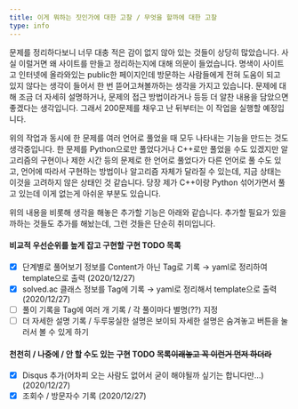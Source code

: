 ```yaml
---
title: 이게 뭐하는 짓인가에 대한 고찰 / 무엇을 할까에 대한 고찰
type: info
---
```


문제를 정리하다보니 너무 대충 적은 감이 없지 않아 있는 것들이 상당히 많았습니다. 사실 이럴거면 왜 사이트를 만들고 정리하는지에 대해 의문이 들었습니다. 명색이 사이트고 인터넷에 올라와있는 public한 페이지인데 방문하는 사람들에게 전혀 도움이 되고 있지 않다는 생각이 들어서 한 번 뜯어고쳐볼까하는 생각을 가지고 있습니다. 문제에 대해 조금 더 자세히 설명하거나, 문제의 접근 방법이라거나 등등 더 알찬 내용을 담았으면 좋겠다는 생각입니다. 그래서 200문제를 채우고 난 뒤부터는 이 작업을 실행할 예정입니다.

위의 작업과 동시에 한 문제를 여러 언어로 풀었을 때 모두 나타내는 기능을 만드는 것도 생각중입니다. 한 문제를 Python으로만 풀었다거나 C++로만 풀었을 수도 있겠지만 알고리즘의 구현이나 제한 시간 등의 문제로 한 언어로 풀었다가 다른 언어로 풀 수도 있고, 언어에 따라서 구현하는 방법이나 알고리즘 자체가 달라질 수 있는데, 지금 상태는 이것을 고려하지 않은 상태인 것 같습니다. 당장 제가 C++이랑 Python 섞어가면서 풀고 있는데 이게 없는게 아쉬운 부분도 있습니다.

위의 내용을 비롯해 생각을 해놓은 추가할 기능은 아래와 같습니다. 추가할 필요가 있을까하는 것들도 추가를 해놨는데, 그런 것들은 단순히 취미입니다.

#### 비교적 우선순위를 높게 잡고 구현할 구현 TODO 목록

- [x] 단계별로 풀어보기 정보를 Content가 아닌 Tag로 기록 → yaml로 정리하여 template으로 출력 (2020/12/27)
- [x] solved.ac 클래스 정보를 Tag에 기록 → yaml로 정리해서 template으로 출력 (2020/12/27)
- [ ] 풀이 기록을 Tag에 여러 개 기록 / 각 풀이마다 별명(??) 지정
- [ ] 더 자세한 설명 기록 / 두루뭉실한 설명은 보이되 자세한 설명은 숨겨놓고 버튼을 눌러서 볼 수 있게 하기

#### 천천히 / 나중에 / 안 할 수도 있는 구현 TODO 목록~~이래놓고 꼭 이런거 먼저 하더라~~

- [x] Disqus 추가(어차피 오는 사람도 없어서 굳이 해야될까 싶기는 합니다만...) (2020/12/27)
- [x] 조회수 / 방문자수 기록 (2020/12/27)
